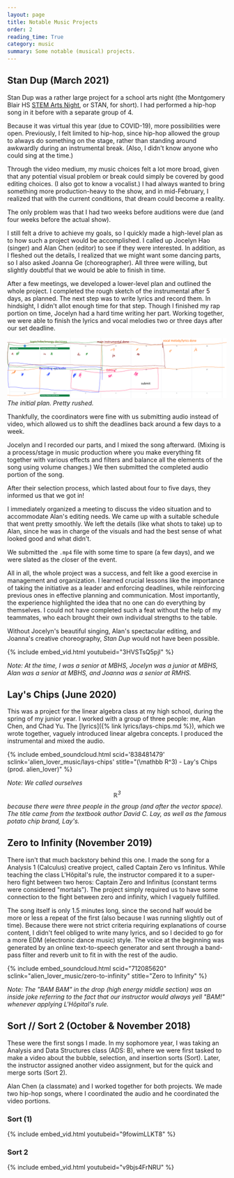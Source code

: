 ```yaml
---
layout: page
title: Notable Music Projects
order: 2
reading_time: True
category: music
summary: Some notable (musical) projects.
---
```


## Stan Dup (March 2021)

Stan Dup was a rather large project for a school arts night (the Montgomery Blair HS [STEM Arts Night](https://www.youtube.com/channel/UC5CPSIwV7JebNmFhw8uiiuA), or STAN, for short). I had performed a hip-hop song in it before with a separate group of 4.

Because it was virtual this year (due to COVID-19), more possibilities were open. Previously, I felt limited to hip-hop, since hip-hop allowed the group to always do something on the stage, rather than standing around awkwardly during an instrumental break. (Also, I didn't know anyone who could sing at the time.)

Through the video medium, my music choices felt a lot more broad, given that any potential visual problem or break could simply be covered by good editing choices. (I also got to know a vocalist.) I had always wanted to bring something more production-heavy to the show, and in mid-February, I realized that with the current conditions, that dream could become a reality.

The only problem was that I had two weeks before auditions were due (and four weeks before the actual show).

I still felt a drive to achieve my goals, so I quickly made a high-level plan as to how such a project would be accomplished. I called up Jocelyn Hao (singer) and Alan Chen (editor) to see if they were interested. In addition, as I fleshed out the details, I realized that we might want some dancing parts, so I also asked Joanna Ge (choreographer). All three were willing, but slightly doubtful that we would be able to finish in time.

After a few meetings, we developed a lower-level plan and outlined the whole project. I completed the rough sketch of the instrumental after 5 days, as planned. The next step was to write lyrics and record them. In hindsight, I didn't allot enough time for that step. Though I finished my rap portion on time, Jocelyn had a hard time writing her part. Working together, we were able to finish the lyrics and vocal melodies two or three days after our set deadline.

![Initial plan](/assets/images/stan-dup-plan-early.png)
*The initial plan. Pretty rushed.*

Thankfully, the coordinators were fine with us submitting audio instead of video, which allowed us to shift the deadlines back around a few days to a week.

Jocelyn and I recorded our parts, and I mixed the song afterward. (Mixing is a process/stage in music production where you make everything fit together with various effects and filters and balance all the elements of the song using volume changes.) We then submitted the completed audio portion of the song.

After their selection process, which lasted about four to five days, they informed us that we got in!

I immediately organized a meeting to discuss the video situation and to accommodate Alan's editing needs. We came up with a suitable schedule that went pretty smoothly. We left the details (like what shots to take) up to Alan, since he was in charge of the visuals and had the best sense of what looked good and what didn't.

We submitted the `.mp4` file with some time to spare (a few days), and we were slated as the closer of the event.

All in all, the whole project was a success, and felt like a good exercise in management and organization. I learned crucial lessons like the importance of taking the initiative as a leader and enforcing deadlines, while reinforcing previous ones in effective planning and communication. Most importantly, the experience highlighted the idea that no one can do everything by themselves. I could not have completed such a feat without the help of my teammates, who each brought their own individual strengths to the table.

Without Jocelyn's beautiful singing, Alan's spectacular editing, and Joanna's creative choreography, *Stan Dup* would not have been possible.

{% include embed_vid.html youtubeid="3HVSTsQ5pjI" %}

*Note: At the time, I was a senior at MBHS, Jocelyn was a junior at MBHS, Alan was a senior at MBHS, and Joanna was a senior at RMHS.*

## Lay's Chips (June 2020)

This was a project for the linear algebra class at my high school, during the spring of my junior year. I worked with a group of three people: me, Alan Chen, and Chad Yu. The [lyrics]({% link lyrics/lays-chips.md %}), which we wrote together, vaguely introduced linear algebra concepts. I produced the instrumental and mixed the audio.

<!-- Soundcloud embed link -->
{% include embed_soundcloud.html scid='838481479' sclink='alien_lover_music/lays-chips' stitle="\(\mathbb R^3\) - Lay's Chips (prod. alien_lover)" %}

*Note: We called ourselves $$ \mathbb R^3 $$ because there were three people in the group (and after the vector space). The title came from the textbook author David C. Lay, as well as the famous potato chip brand, Lay's.*

## Zero to Infinity (November 2019)

There isn't that much backstory behind this one. I made the song for a Analysis 1 (Calculus) creative project, called Captain Zero vs Infinitus. While teaching the class L'Hôpital's rule, the instructor compared it to a super-hero fight between two heros: Captain Zero and Infinitus (constant terms were considered "mortals"). The project simply required us to have some connection to the fight between zero and infinity, which I vaguely fulfilled.

The song itself is only 1.5 minutes long, since the second half would be more or less a repeat of the first (also because I was running slightly out of time). Because there were not strict criteria requiring explanations of course content, I didn't feel obliged to write many lyrics, and so I decided to go for a more EDM (electronic dance music) style. The voice at the beginning was generated by an online text-to-speech generator and sent through a band-pass filter and reverb unit to fit in with the rest of the audio.

{% include embed_soundcloud.html scid="712085620" sclink="alien_lover_music/zero-to-infinity" stitle="Zero to Infinity" %}

*Note: The "BAM BAM" in the drop (high energy middle section) was an inside joke referring to the fact that our instructor would always yell "BAM!" whenever applying L'Hôpital's rule.*

## Sort // Sort 2 (October & November 2018)

These were the first songs I made. In my sophomore year, I was taking an Analysis and Data Structures class (ADS: B), where we were first tasked to make a video about the bubble, selection, and insertion sorts (Sort). Later, the instructor assigned another video assignment, but for the quick and merge sorts (Sort 2).

Alan Chen (a classmate) and I worked together for both projects. We made two hip-hop songs, where I coordinated the audio and he coordinated the video portions.

### Sort (1)

{% include embed_vid.html youtubeid="9fowimLLKT8" %}

### Sort 2

{% include embed_vid.html youtubeid="v9bjs4FrNRU" %}
